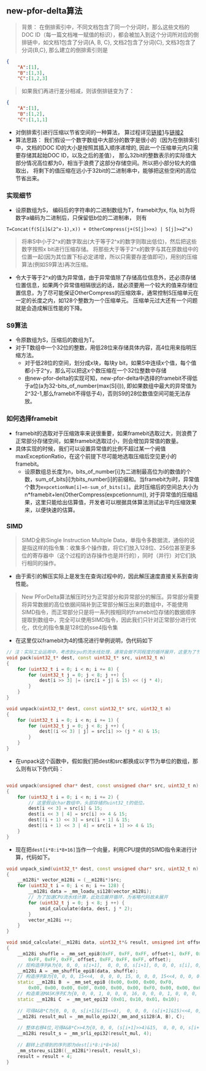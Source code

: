 ## new-pfor-delta算法

> 背景： 在倒排索引中，不同文档包含了同一个分词时，那么这些文档的DOC ID（每一篇文档唯一赋值的标识），都会被加入到这个分词所对应的倒排链中，如文档1包含了分词{A, B, C}, 文档2包含了分词{C}, 文档3包含了分词{B,C}, 那么建立的倒排索引则是

```json
{
    "A":[1],
    "B":[1,3],
    "C":[1,2,3]
```

> 如果我们再进行差分相减，则该倒排链变为了：

```json
{
    "A":[1],
    "B":[1,2],
    "C":[1,1,1]
```

* 对倒排索引进行压缩以节省空间的一种算法， 算过程详见[链接1](https://www.cnblogs.com/bonelee/p/6882088.html)与[链接2](https://yq.aliyun.com/articles/563081)
* 算法思路： 我们假设一个数字数组中大部分的数字是很小的（因为在倒排索引中，文档的DOC ID的大小是按照其插入顺序递增的, 因此一个压缩单元内只需要存储其起始DOC ID，以及之后的差值）， 那么32bit的整数表示的实际值大部分情况高位都为0，相当于浪费了这部分存储空间。所以把小部分较大的值取出， 将剩下的值压缩在远小于32bit的二进制串中，能够把这些空闲的高位节省出来。

### 实现细节

* 设原数组为S， 编码后的字符串的二进制数组为T，framebit为x, f(a, b)为将数字a编码为二进制后，只保留低b位的二进制串， 则有

```code
T=Concat(f(S[i]&(2^x-1),x)) + OtherCompress(j+(S[j]>>x) | S[j]>=2^x)
```
> 将串S中小于2^x的数字取出(大于等于2^x的数字则取出低位)，然后把这些数字按照x bit进行压缩存储。 将那些大于等于2^x的数字与其在原数组中的位置一起(因为其位置下标必定递增，所以只需要存差值即可)，用别的压缩算法(例如S9算法)再次压缩。
* 令大于等于2^x的值为异常值，由于异常值除了存储高位信息外，还必须存储位置信息，如果两个异常值相隔很远的话，就必须要用一个较大的值来存储位置信息，为了尽可能保证OtherCompress的压缩效率，通常控制S压缩单元在一定的长度之内，如128个整数为一个压缩单元。 压缩单元过大还有一个问题就是会造成解压性能的下降。

### S9算法

* 令原数组为S，压缩后的数组为T。
* 对于T数组中一个32位的整数，用低28位来存储具体内容，高4位用来指明压缩方法。
  * 对于低28位的空间，划分成x块，每块y bit，如果S中连续x个值，每个值都小于2^y，那么可以把这x个数压缩在一个32位整数中存储
  * 由new-pfor-delta的实现可知，new-pfor-delta中选择的framebit不得低于a位(a为32-bits_of_number(max(S[i])), 即如果数组中最大的异常值为2^32-1,那么framebit不得低于4)，否则S9的28位数值空间可能无法存放。
  
### 如何选择framebit

* framebit的选取对于压缩效率来说很重要，如果framebit选取过大，则浪费了正常部分存储空间，如果framebit选取过小，则会增加异常值的数量。
* 具体实现的时候，我们可以设置异常值的比例不超过某一个阙值maxExceptionRatio，在这个前提下尽可能地选取压缩后空见更小的framebit。
  * 设原数组总长度为n，bits_of_number[i]为二进制最高位为i的数值的个数，sum_of_bits[i]为bits_number[i]的前缀和。当framebit为i时，异常值个数为`expcetionNum[i]=n-sum_of_bits[i]`。此时压缩后的空间总大小为n*framebit+len(OtherCompress(expcetionnum)), 对于异常值的压缩结果，这里只能给出估算值，开发者可以根据具体算法测试出平均压缩效果来，以便快速的估算。

### SIMD

> SIMD全称Single Instruction Multiple Data，单指令多数据流，通俗的说是指这样的指令集：收集多个操作数，将它们放入128位、256位甚至更多位的寄存器中（这个过程的访存操作也是并行的），同时（并行）对它们执行相同的操作。

* 由于索引的解压实际上是发生在查询过程中的，因此解压速度直接关系到查询性能。
> New PForDelta算法解压时分为正常部分和异常部分的解压。异常部分需要将异常数据的高位依据间隔补到正常部分解压出来的数组中，不能使用SIMD指令，而正常部分只是将一系列按相同的framebit位存储的数据顺序提取到数组中，完全可以使用SIMD指令，因此我们只针对正常部分进行优化，优化的指令集是128位的sse4指令集

* 在这里仅以framebit为4的情况进行举例说明，伪代码如下

```c++
// 注：实际工业运用中，考虑到cpu的流水线处理，通常会做不同程度的循环展开，这里为了节省代码行数，做了简化处理。
void pack(uint32_t* dest, const uint32_t* src, uint32_t n)
{
    for (uint32_t i = 0; i < n; i += 8) {
        for (uint32_t j = 0; j < 8; j ++) {
            dest[i >> 3] |= (src[i + j] & 15) << (j * 4);
        }
    }
}

void unpack(uint32_t* dest, const uint32_t* src, uint32_t n)
{
    for (uint32_t i = 0; i < n; i += 1) {
        for (uint32_t j = 0; j < 8; j ++) {
            dest[(i << 3) | j] = src[i] >> (j * 4) & 15;
        }
    }
}

```
* 在unpack这个函数中，假如我们把dest和src都换成以字节为单位的数组，那么则有以下伪代码：

```c++

void unpack(unsigned char* dest, const unsigned char* src, uint32_t n)
{
    for (uint32_t i = 0; i < n; i += 2) {
        // 这里假设char数组中，头部存储的uint32_t的低位。
        dest[i << 3] = src[i] & 15;
        dest[i << 3 | 4] = src[i] >> 4 & 15;
        dest[(i + 1) << 3] = src[i + 1] & 15;
        dest[(i + 1) << 3 | 4] = src[i + 1] >> 4 & 15;
    }
}
```

* 现在把`dest[i*8:i*8+16]`当作一个向量，利用CPU提供的SIMD指令来进行计算，代码如下。

```c++
void unpack_simd(uint32_t* dest, const unsigned char* src, uint32_t n)
{
    __m128i* vector_m128i = (__m128i*)src;
    for (uint32_t i = 0; i < n; i += 128) {
        __m128i data = _mm_loadu_si128(vector_m128i);
        // 为了加速CPU流水线计算，此处应展开循环，为省略代码故未展开
        for (uint32_t j = 0; j < 8; j ++) {
            smid_calculate(data, dest, j * 2);
        }
        vector_m128i ++;
    }
}

void smid_calculate(__m128i data, uint32_t*& result, unsigned int offset)
{
    __m128i shuffle = _mm_set_epi8(0xFF, 0xFF, 0xFF, offset+1, 0xFF, 0xFF, 0xFF, offset+1,
        0xFF, 0xFF, 0xFF, offset, 0xFF, 0xFF, 0xFF, offset);
    // 现构造序列A为{0, 0, 0, s[i+1],  0, 0, 0, s[i+1], 0, 0, 0, s[i], 0, 0, 0, s[i]};
    __m128i A = _mm_shuffle_epi8(data, shuffle);
    // 构造序列B为{0, 0, 0, 15<<4,  0, 0, 0, 15, 0, 0, 0, 15<<4, 0, 0, 0, 15};
    static __m128i B  = _mm_set_epi8 (0x00, 0x00, 0x00, 0xF0,
        0x00, 0x00, 0x00, 0x0F, 0x00, 0x00, 0x00, 0xF0, 0x00, 0x00, 0x00, 0x0F);
    // 构造乘法MASK序列C为{0, 0, 0, 1, 0, 0, 0, 16, 0, 0, 0, 1, 0, 0, 0, 16};
    static __m128i C  = _mm_set_epi32 (0x01, 0x10, 0x01, 0x10);
    
    // 可得A&B*C为{0, 0, 0, s[i+1]&(15<<4),  0, 0, 0, (s[i+1]&15)<<4, 0, 0, 0, s[i]&(15<<4), 0, 0, 0, (s[i]&15)<<4};
    __m128i result_mul = _mm_mullo_epi32(_mm_and_si128(A, B), C);
    
    // 整体右移4位,可得A&B*C>>4为{0, 0, 0, (s[i+1]>>4)&15,  0, 0, 0, s[i+1]&15, 0, 0, 0, (s[i]>>4)&15, 0, 0, 0, s[i]&15};
    __m128i result_s = _mm_srli_epi32(result_mul, 4);
    
    // 翻转上述得到的序列即为dest[i*8:i*8+16]
    _mm_storeu_si128((__m128i*)result, result_s);
    result = result + 4;
}

```

